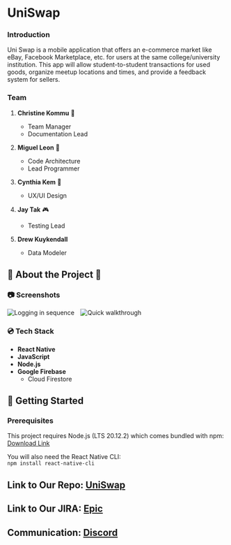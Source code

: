 # UniSwap

### Introduction
  Uni Swap is a mobile application that offers an e-commerce market like eBay, Facebook Marketplace, etc. for users at the same college/university institution. This app will allow student-to-student transactions for used goods, organize meetup locations and times, and provide a feedback system for sellers.

### Team

1. **Christine Kommu** :lollipop:
    * Team Manager
    * Documentation Lead

1. **Miguel Leon** :ghost:
    * Code Architecture
    * Lead Programmer

1. **Cynthia Kem** :dumpling:
    * UX/UI Design
  
1. **Jay Tak** :video_game:
    * Testing Lead

1. **Drew Kuykendall**
    * Data Modeler

## 🌟 About the Project 🌟

### 📷 Screenshots
<img src="https://i.ibb.co/5hrsSmq/loggingin-ezgif-com-optimize.gif" alt="Logging in sequence" style="margin-right: 10px;"> <img src="https://i.ibb.co/FJHSz1j/quickwalkthrough-ezgif-com-crop.gif" alt="Quick walkthrough">

### 💿 Tech Stack 

- **React Native**
- **JavaScript**
- **Node.js**
- **Google Firebase**
  - Cloud Firestore

## 📌 Getting Started

### Prerequisites
This project requires Node.js (LTS 20.12.2) which comes bundled with npm: <br>
[Download Link](https://nodejs.org/en/download)

You will also need the React Native CLI: <br>
```npm install react-native-cli```

## Link to Our Repo: [UniSwap](https://github.com/MiguelL1304/UniSwap.git)

## Link to Our JIRA: [Epic](https://jira.ggc.edu/projects/UN/issues/UN-82?filter=allissues)

## Communication: [Discord](https://discord.gg/vTHar55mdF)
